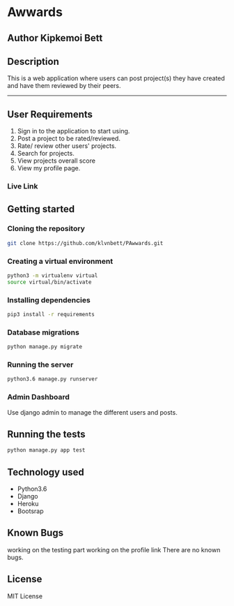 
# Awwards 
## Author Kipkemoi Bett

## Description
This is a web application where users can post project(s) they have created and have them reviewed by their peers.

------------------------------------------------------------------------

## User Requirements

1. Sign in to the application to start using.
2. Post a project to be rated/reviewed.
3. Rate/ review other users' projects.
4. Search for projects.
5. View projects overall score
6. View my profile page.

### Live Link ###

## Getting started

### Cloning the repository
```bash
git clone https://github.com/klvnbett/PAwwards.git
```

### Creating a virtual environment

```bash
python3 -m virtualenv virtual
source virtual/bin/activate
```
### Installing dependencies
```bash
pip3 install -r requirements
```

### Database migrations

```bash
python manage.py migrate
```

### Running the server
```bash
python3.6 manage.py runserver
```

### Admin Dashboard
Use django admin to manage the different users and posts.


## Running the tests
```bash
python manage.py app test
```

## Technology used

* Python3.6
* Django 
* Heroku
* Bootsrap


## Known Bugs
working on the testing part
working on the profile link
There are no known bugs.

## License
MIT License




